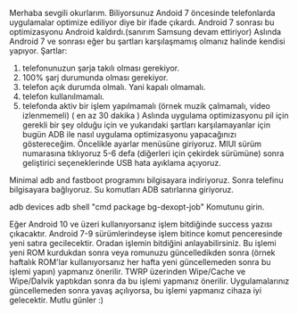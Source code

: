 Merhaba sevgili okurlarım.
Biliyorsunuz Andoid 7 öncesinde telefonlarda uygulamalar optimize ediliyor diye bir ifade çıkardı.
Android 7 sonrası bu optimizasyonu Android kaldırdı.(sanırım Samsung devam ettiriyor)
Aslında Android 7 ve sonrası eğer bu şartları karşılaşmamış olmanız halinde kendisi yapıyor.
Şartlar:
1. telefonunuzun şarja takılı olması gerekiyor.
2. 100% şarj durumunda olması gerekiyor.
3. telefon açık durumda olmalı. Yani kapalı olmamalı.
4. telefon kullanılmamalı.
5. telefonda aktiv bir işlem yapılmamalı (örnek muzik çalmamalı, video izlenmemeli) ( en az 30 dakika )
Aslında uygulama optimizasyonu pil için gerekli bir şey olduğu için ve yukarıdaki şartları karşılamayanlar için bugün ADB ile nasıl uygulama optimizasyonu yapacağınızı göstereceğim.
Öncelikle ayarlar menüsüne giriyoruz.
MIUI sürüm numarasına tıklıyoruz 5-6 defa (diğerleri için çekirdek sürümüne) sonra geliştirici seçeneklerinde USB hata ayıklama açıyoruz.

Minimal adb and fastboot programını bilgisayara indiriyoruz.
Sonra telefinu bilgisayara bağlıyoruz.
Su komutları ADB satırlarına giriyoruz.

adb devices
adb shell "cmd package bg-dexopt-job" 
Komutunu girin.

Eğer Android 10 ve üzeri kullanıyorsanız işlem bitdiğinde success yazısı çıkacaktır. Android 7-9 sürümlerindeyse işlem bitince komut penceresinde yeni satıra gecilecektir. Oradan işlemin bitdiğini anlayabilirsiniz. Bu işlemi yeni ROM kurdukdan sonra veya romunuzu güncelledikden sonra (örnek haftalık ROM'lar kullanıyorsanız her hafta yeni güncellemeden sonra bu işlemi yapın) yapmanız önerilir. TWRP üzerinden Wipe/Cache ve Wipe/Dalvik yaptıkdan sonra da bu işlemi yapmanız önerilir. Uygulamalarınız güncellemeden sonra yavaş açılıyorsa, bu işlemi yapmanız cihaza iyi gelecektir.
Mutlu günler :)
